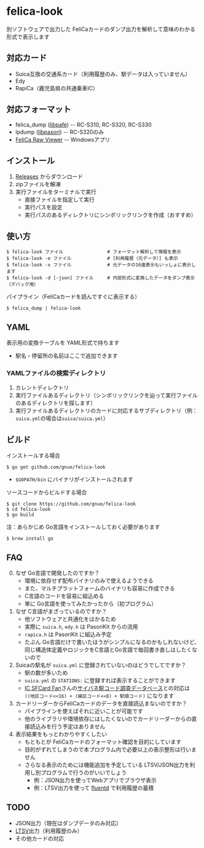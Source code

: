 # felica-look

別ソフトウェアで出力した FeliCaカードのダンプ出力を解析して意味のわかる形式で表示します

## 対応カード

* Suica互換の交通系カード（利用履歴のみ、駅データは入っていません）
* Edy
* RapiCa（鹿児島県の共通乗車IC）

## 対応フォーマット

* felica_dump ([libpafe](http://homepage3.nifty.com/slokar/pasori/libpafe.html)) -- RC-S310, RC-S320, RC-S330
* lpdump ([libpasori](http://sourceforge.jp/projects/libpasori/)) -- RC-S320のみ
* [FeliCa Raw Viewer](http://oasis.halfmoon.jp/mw/index.php?title=Soft-FelicaRawViewer) -- Windowsアプリ

## インストール

1. [Releases](https://github.com/gnue/felica-look/releases) からダウンロード
2. zipファイルを解凍
3. 実行ファイルをターミナルで実行
   * 直接ファイルを指定して実行
   * 実行パスを設定
   * 実行パスのあるディレクトリにシンボリックリンクを作成（おすすめ）

## 使い方

	$ felica-look ファイル                # フォーマット解析して情報を表示
	$ felica-look -e ファイル             # [利用履歴（元データ）] も表示
	$ felica-look -x ファイル             # 元データの16進表示もいっしょに表示します
	$ felica-look -d [-json] ファイル     # 内部形式に変換したデータをダンプ表示（デバッグ用）

パイプライン（FeliCaカードを読んですぐに表示する）

	$ felica_dump | felica-look

## YAML

表示用の変換テーブルを YAML形式で持ちます

* 駅名・停留所の名前はここで追加できます

### YAMLファイルの検索ディレクトリ

1. カレントディレクトリ
2. 実行ファイルあるディレクトリ（シンボリックリンクを辿って実行ファイルのあるディレクトリを探します）
3. 実行ファイルあるディレクトリのカードに対応するサブディレクトリ（例：`suica.yml`の場合は`suica/suica.yml`）

## ビルド

インストールする場合

	$ go get github.com/gnue/felica-look

* `$GOPATH/bin` にバイナリがインストールされます

ソースコードからビルドする場合

	$ git clone https://github.com/gnue/felica-look
	$ cd felica-look
	$ go build

注：あらかじめ Go言語をインストールしておく必要があります

	$ brew install go

## FAQ

0. なぜ Go言語で開発したのですか？
   * 環境に依存せず配布バイナリのみで使えるようできる
   * また、マルチプラットフォームのバイナリも容易に作成できる
   * C言語のコードを容易に組込める
   * 単に Go言語を使ってみたかったから（初プログラム）
0. なぜ C言語がまざっているのですか？
   * 他ソフトウェアと共通化をはかるため
   * 実際に `suica.h`, `edy.h` は PasoriKit からの流用
   * `rapica.h` は PasoriKit に組込み予定
   * たぶん Go言語だけで書いたほうがシンプルになるのかもしれないけど、同じ構造体定義やロジックをC言語とGo言語で毎回書き直しはしたくないので
0. Suicaの駅名が `suica.yml` に登録されていないのはどうでしてですか？
   * 駅の数が多いため
   * `suica.yml` の `STATIONS:` に登録すれば表示することができます
   * [IC SFCard Fan](http://www014.upp.so-net.ne.jp/SFCardFan/)さんの[サイバネ駅コード調査データベース](http://www.denno.net/SFCardFan/index.php)との対応は `((地区コード<<16) + (線区コード<<8) + 駅順コード)` になります
0. カードリーダーからFeliCaカードのデータを直接読込まないのですか？
   * パイプラインを使えばそれに近いことが可能です
   * 他のライブラリや環境依存にはしたくないのでカードリーダーからの直接読込みを行う予定はありません
0. 表示結果をもっとわかりやすくしたい
   * もともとが FeliCaカードのフォーマット確認を目的にしています
   * 目的がずれてしまうので本プログラム内で必要以上の表示整形は行いません
   * さらなる表示のためには機能追加を予定している LTSV/JSON出力を利用し別プログラムで行うのがいいでしょう
     * 例：JSON出力を使ってWebアプリでブラウザ表示
     * 例：LTSV出力を使って [fluentd](http://fluentd.org) で利用履歴の蓄積

## TODO

* JSON出力（現在はダンプデータのみ対応）
* [LTSV](http://ltsv.org)出力（利用履歴のみ）
* その他カードの対応
